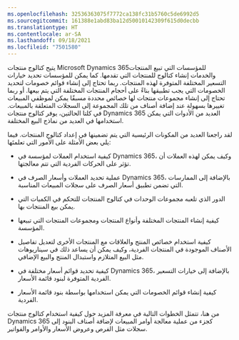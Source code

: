 ```yaml
---
ms.openlocfilehash: 32536363075f7772ca138fc31b5760c5de6992d5
ms.sourcegitcommit: 161388e1abd83ba12d50010142309f615d0decbb
ms.translationtype: HT
ms.contentlocale: ar-SA
ms.lasthandoff: 09/18/2021
ms.locfileid: "7501580"
---
```

يتيح كتالوج منتجات Microsoft Dynamics 365للمؤسسات التي تبيع المنتجات والخدمات إنشاء كتالوج للمنتجات التي تقدمها. كما يمكن للمؤسسات تحديد خيارات التسعير المختلفة المتوفرة لهذه المنتجات. ربما تحتاج إلى إنشاء قوائم خصومات لتحديد الخصومات التي يجب تطبيقها بناءً على أحجام المنتجات المختلفة التي يتم بيعها. أو ربما تحتاج إلى إنشاء مجموعات منتجات لها خصائص محددة مسبقًا يمكن لموظفي المبيعات تغييرها بسهولة عند إضافة أصناف من تلك المجموعة إلى السجلات المتعلقة بالمبيعات. في كلتا الحالتين، يوفر كتالوج منتجات Dynamics 365 العديد من الأدوات التي يمكن استخدامها في العديد من نماذج البيع المختلفة.

لقد راجعنا العديد من المكونات الرئيسية التي يتم تضمينها في إعداد كتالوج المنتجات. فيما يلي بعض الأمثلة على الأمور التي تعلمتَها:

- كيفية استخدام العملات لمؤسسة في Dynamics 365، وكيف يمكن لهذه العملات أن تؤثر على الحركات الفردية التي تتم معالجتها.

- عملية تحديد العملات وأسعار الصرف في Dynamics 365، بالإضافة إلى الممارسات التي تضمن تطبيق أسعار الصرف على سجلات المبيعات المناسبة.

- الدور الذي تلعبه مجموعات الوحدات في كتالوج المنتجات للتحكم في الكميات التي يمكن بيع المنتجات بها.

- كيفية إنشاء المنتجات المختلفة وأنواع المنتجات ومجموعات المنتجات التي تبيعها المؤسسة.

- كيفية استخدام خصائص المنتج والعلاقات مع المنتجات الأخرى لتعديل تفاصيل الأصناف الموجودة في المنتجات الفردية، وكيف يمكن أن يساعد ذلك في سيناريوهات مثل البيع المتلازم واستبدال المنتج والبيع الإضافي.

- كيفية تحديد قوائم أسعار مختلفة في Dynamics 365، بالإضافة إلى خيارات التسعير الفردية المتوفرة لبنود قائمة الأسعار.

- كيفية إنشاء قوائم الخصومات التي يمكن استخدامها بواسطة بنود قائمة الأسعار الفردية.

من هنا، تتمثل الخطوات التالية في معرفة المزيد حول كيفية استخدام كتالوج منتجات Dynamics 365 كجزء من عملية معالجة أوامر المبيعات لإضافة أصناف البنود إلى سجلات مثل الفرص وعروض الأسعار والأوامر والفواتير.
